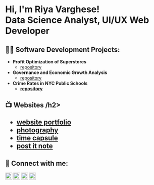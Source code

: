 <h1>Hi, I'm Riya Varghese!<br/><a>Data Science Analyst</a>, <a>UI/UX Web Developer</a>

<h2>👨‍💻 Software Development Projects:</h2>

- <b>Profit Optimization of Superstores</b>
  - [repository](https://github.com/joshmadakor1/Algorithms-Practice)
- <b>Governance and Economic Growth Analysis</b>
  - [repository](https://github.com/joshmadakor1/4chan-Image-Analysis-Middleware-C964) <b>
- <b>Crime Rates in NYC Public Schools</b>
  - [repository](https://github.com/joshmadakor1/Sentinel-Lab)

<h2>📺 Websites /h2>

- [website portfolio](https://www.youtube.com/watch?v=a83ASGn_V_s)
- [photography](https://www.youtube.com/watch?v=uHy3oM7NnoU)
- [time capsule](https://www.youtube.com/watch?v=N-L9hklSlNk)
- [post it note](https://www.youtube.com/watch?v=OfvdQeh79s0)

<h2> 🤳 Connect with me:</h2>

[<img align="left" alt="JoshMadakor | YouTube" width="22px" src="https://cdn.jsdelivr.net/npm/simple-icons@v3/icons/youtube.svg" />][youtube]
[<img align="left" alt="JoshMadakor | Twitter" width="22px" src="https://cdn.jsdelivr.net/npm/simple-icons@v3/icons/twitter.svg" />][twitter]
[<img align="left" alt="JoshMadakor | LinkedIn" width="22px" src="https://cdn.jsdelivr.net/npm/simple-icons@v3/icons/linkedin.svg" />][linkedin]
[<img align="left" alt="JoshMadakor | Instagram" width="22px" src="https://cdn.jsdelivr.net/npm/simple-icons@v3/icons/instagram.svg" />][instagram]

[twitter]: https://twitter.com/joshmadakor
[youtube]: https://www.youtube.com/c/joshmadakor
[instagram]: https://www.instagram.com/joshmadakor/
[linkedin]: https://linkedin.com/in/joshmadakor

<!--
**joshmadakor1/joshmadakor1** is a ✨ _special_ ✨ repository because its `README.md` 
Here are some ideas to get you started:

- 🔭 I’m currently working on ...
- 🌱 I’m currently learning ...
- 👯 I’m looking to collaborate on ...
- 🤔 I’m looking for help with ...
- 💬 Ask me about ...
- 📫 How to reach me: ...
- 😄 Pronouns: ...
- ⚡ Fun fact: ...
-->
